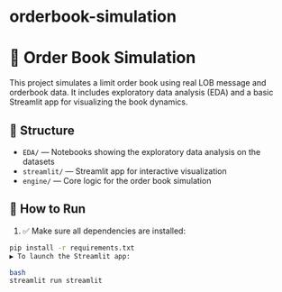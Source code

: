 # orderbook-simulation

# 📘 Order Book Simulation

This project simulates a limit order book using real LOB message and orderbook data. It includes exploratory data analysis (EDA) and a basic Streamlit app for visualizing the book dynamics.

## 📁 Structure

- `EDA/` — Notebooks showing the exploratory data analysis on the datasets
- `streamlit/` — Streamlit app for interactive visualization
- `engine/` — Core logic for the order book simulation

## 🚀 How to Run

1. ✅ Make sure all dependencies are installed:
```bash
pip install -r requirements.txt
▶️ To launch the Streamlit app:

bash
streamlit run streamlit